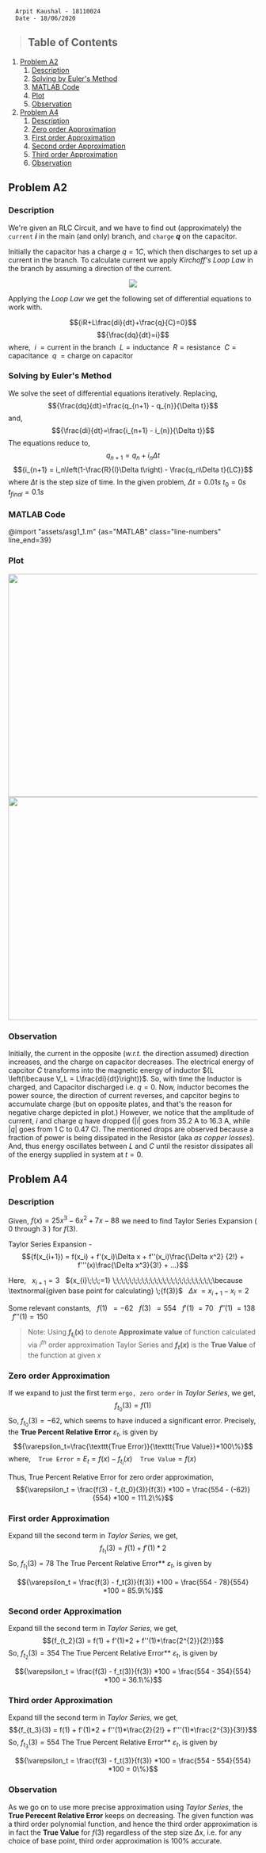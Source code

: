      Arpit Kaushal - 18110024
      Date - 18/06/2020    
>## Table of Contents
1. [Problem A2](#problem-a2)
   1. [Description](#description)
   2. [Solving by Euler's Method](#solving-by-eulers-method)
   3. [MATLAB Code](#matlab-code)
   4. [Plot](#plot)
   5. [Observation](#observation)
2. [Problem A4](#problem-a4)
   1. [Description](#description-1)
   2. [Zero order Approximation](#zero-order-approximation)
   3. [First order Approximation](#first-order-approximation)
   4. [Second order Approximation](#second-order-approximation)
   5. [Third order Approximation](#third-order-approximation)
   6. [Observation](#observation-1)


## Problem A2

### Description
We're given an RLC Circuit, and we have to find out (approximately) the `current` **${i}$** in the main (and only) branch, and `charge` **${q}$** on the capacitor.  

Initially the capacitor has a charge ${q = 1C}$, which then discharges to set up a current in the branch. To calculate current we apply  *Kirchoff's Loop Law* in the branch by assuming a direction of the current.

<div align="center">
<img src="assets/asg1_1-0.JPG">
</div>


Applying the *Loop Law* we get the following set of differential equations to work with. 

$${iR+L\frac{di}{dt}+\frac{q}{C}=0}$$ $${\frac{dq}{dt}=i}$$ 
where, 
&nbsp;${i \;= \text{current in the branch}}$
&nbsp;${L = \text{inductance}}$
&nbsp;${R = \text{resistance}}$
&nbsp;${C = \text{capacitance}}$
&nbsp;${q \;= \text{charge on capacitor}}$

### Solving by Euler's Method
We solve the seet of differential equations iteratively. Replacing, $${\frac{dq}{dt}=\frac{q_{n+1} - q_{n}}{\Delta t}}$$ and, $${\frac{di}{dt}=\frac{i_{n+1} - i_{n}}{\Delta t}}$$ The equations reduce to,
$${q_{n+1} = q_n + i_n\Delta t}$$ $${i_{n+1} = i_n\left(1-\frac{R}{l}\Delta t\right) - \frac{q_n\Delta t}{LC}}$$ where ${\Delta t}$ is the step size of time. In the given problem, 
${\Delta t = 0.01s}$ 
${t_0 = 0s}$
${t_{final} = 0.1s}$ 

<!-- <br>
<br>
<br>
<br>
<br>
<br>
</br> -->

### MATLAB Code
@import "assets/asg1_1.m" {as="MATLAB" class="line-numbers" line_end=39}

<!-- <br>
<br>
<br>
<br>
<br>
<br>
<br>
<br>
<br>
<br>
</br> -->

### Plot
<div align="center">
<img src="assets/asg1_1-1.jpg" width="600px" height="450px">
<img src="assets/asg1_1-2.jpg" width="600px" height="450px">
</div>

### Observation
Initially, the current in the opposite (*w.r.t.* the direction assumed) direction increases, and the charge on capacitor decreases. The electrical energy of capcitor ${C}$ transforms into the magnetic energy of inductor ${L \left(\because V_L = L\frac{di}{dt}\right)}$. So, with time the Inductor is charged, and Capacitor discharged i.e. ${q = 0}$. Now, inductor becomes the power source, the direction of current reverses, and capcitor begins to accumulate charge (but on opposite plates, and that's the reason for negative charge depicted in plot.) However, we notice that the amplitude of current, ${i}$ and charge ${q}$ have dropped (${|i|}$ goes from 35.2 A to 16.3 A, while ${|q|}$ goes from 1 C to 0.47 C). The mentioned drops are observed because a fraction of power is being dissipated in the Resistor (aka *as copper losses*). And, thus energy oscillates between ${L}$ and ${C}$ until the resistor dissipates all of the energy supplied in system at ${t=0}$. 

## Problem A4

### Description
Given, ${f(x) = 25x^{3} -6x^{2} +7x - 88}$ we need to find  Taylor Series Expansion ( ${0}$ through ${3}$ ) for ${f(3)}$. 

Taylor Series Expansion - 
$${f(x_{i+1}) = f(x_i) + f'(x_i)\Delta x + f''(x_i)\frac{\Delta x^2} {2!} + f'''(x)\frac{\Delta x^3}{3!} + ...}$$

Here, 
&nbsp;&nbsp;${x_{i+1}=3}$
&nbsp;&nbsp;${x_{i}\;\;\;=1} \;\;\;\;\;\;\;\;\;\;\;\;\;\;\;\;\;\;\;\;\;\;\;\;\because \textnormal{given base point for calculating} \;{f(3)}$ 
&nbsp;&nbsp;${\Delta x \;= x_{i+1} - x_{i} = 2}$

Some relevant constants, 
&nbsp;&nbsp;${f(1) \;\;= -62}$
&nbsp;&nbsp;${f(3) \;\;= 554}$
&nbsp;&nbsp;${f'(1) \;= 70}$
&nbsp;&nbsp;${f''(1) \;= 138}$
&nbsp;&nbsp;${f'''(1) = 150}$

>Note: Using **${f_{t_i}(x)}$** to denote **Approximate value** of function calculated via ${i^{th}}$ order approximation Taylor Series and **${f_t(x)}$** is the **True Value** of the function at given ${x}$
### Zero order Approximation
If we expand to just the first term `ergo, zero order` in *Taylor Series*, we get, $${f_{t_0}(3) = f(1)}$$ So, ${f_{t_0}(3) = -62}$, which seems to have induced a significant error. 
Precisely, the **True Percent Relative Error** ${\varepsilon_t}$, is given by
$${\varepsilon_t=\frac{\texttt{True Error}}{\texttt{True Value}}*100\%}$$
where, 
&nbsp;&nbsp; ${\texttt{True Error}=E_t= f(x)-f_{t_i}(x) }$
&nbsp;&nbsp; ${\texttt{True Value} = f(x) }$

Thus, True Percent Relative Error for zero order approximation, 
$${\varepsilon_t = \frac{f(3) - f_{t_0}(3)}{f(3)} *100 = \frac{554 - (-62)}{554} *100 = 111.2\%}$$

### First order Approximation
Expand till the second term in *Taylor Series*, we get, 
$${f_{t_1}(3) = f(1) + f'(1)*2}$$ So, ${f_{t_1}(3) = 78}$
The True Percent Relative Error** ${\varepsilon_t}$, is given by

$${\varepsilon_t = \frac{f(3) - f_t(3)}{f(3)} *100 = \frac{554 - 78}{554} *100 = 85.9\%}$$

### Second order Approximation
Expand till the second term in *Taylor Series*, we get, 
$${f_{t_2}(3) = f(1) + f'(1)*2 + f''(1)*\frac{2^{2}}{2!}}$$ So, ${f_{t_2}(3) = 354}$
The True Percent Relative Error** ${\varepsilon_t}$, is given by

$${\varepsilon_t = \frac{f(3) - f_t(3)}{f(3)} *100 = \frac{554 - 354}{554} *100 = 36.1\%}$$

### Third order Approximation
Expand till the second term in *Taylor Series*, we get, 
$${f_{t_3}(3) = f(1) + f'(1)*2 + f''(1)*\frac{2}{2!} + f'''(1)*\frac{2^{3}}{3!}}$$ So, ${f_{t_3}(3) = 554}$
The True Percent Relative Error** ${\varepsilon_t}$, is given by

$${\varepsilon_t = \frac{f(3) - f_t(3)}{f(3)} *100 = \frac{554 - 554}{554} *100 = 0\%}$$

### Observation
As we go on to use more precise approximation using *Taylor Series*, the **True Perecent Relative Error** keeps on decreasing. The given function was a third order polynomial function, and hence the third order approximation is in fact the **True Value** for ${f(3)}$ regardless of the step size ${\Delta x}$, i.e. for any choice of base point, third order approximation is ${100\%}$ accurate.  



